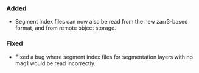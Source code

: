 ### Added
- Segment index files can now also be read from the new zarr3-based format, and from remote object storage.

### Fixed
- Fixed a bug where segment index files for segmentation layers with no mag1 would be read incorrectly.
